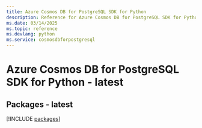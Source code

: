 ```yaml
---
title: Azure Cosmos DB for PostgreSQL SDK for Python
description: Reference for Azure Cosmos DB for PostgreSQL SDK for Python
ms.date: 03/14/2025
ms.topic: reference
ms.devlang: python
ms.service: cosmosdbforpostgresql
---
```

# Azure Cosmos DB for PostgreSQL SDK for Python - latest
## Packages - latest
[!INCLUDE [packages](cosmos-db-for-postgresql-index.md)]